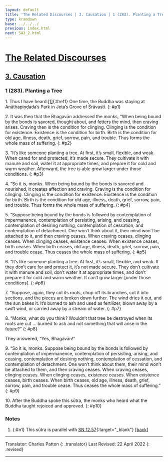 ```yaml
---
layout: default
title: 'The Related Discourses | 3. Causation | 1 (283). Planting a Tree'
type: kramdown
base: ../../../
previous: index.html
next: SA3_2.html
---
```


# [The Related Discourses](../index.html)
## [3. Causation](index.html)
### 1 (283). Planting a Tree

1\. Thus I have heard:[\[1\]](#n1){:#ref1} One time, the Buddha was staying at Anāthapiṇḍada’s Park in Jeta’s Grove of Śrāvastī.
{: #p1}

2\. It was then that the Bhagavān addressed the monks, “When being bound by the bonds is savored, thought about, and fetters the mind, then craving arises. Craving then is the condition for clinging. Clinging is the condition for existence. Existence is the condition for birth. Birth is the condition for old age, illness, death, grief, sorrow, pain, and trouble. Thus forms the whole mass of suffering.
{: #p2}

3\. “It’s like someone planting a tree. At first, it’s small, flexible, and weak. When cared for and protected, it’s made secure. They cultivate it with manure and soil, water it at appropriate times, and prepare it for cold and warm weather. Afterward, the tree is able grow larger under those conditions.
{: #p3}

4\. “So it is, monks. When being bound by the bonds is savored and nourished, it creates affection and craving. Craving is the condition for clinging. Clinging is the condition for existence. Existence is the condition for birth. Birth is the condition for old age, illness, death, grief, sorrow, pain, and trouble. Thus forms the whole mass of suffering.
{: #p4}

5\. “Suppose being bound by the bonds is followed by contemplation of impermanence, contemplation of persisting, arising, and ceasing, contemplation of desiring nothing, contemplation of cessation, and contemplation of detachment. One won’t think about it, their mind won’t be attached to it, and then craving ceases. When craving ceases, clinging ceases. When clinging ceases, existence ceases. When existence ceases, birth ceases. When birth ceases, old age, illness, death, grief, sorrow, pain, and trouble cease. Thus ceases the whole mass of suffering.
{: #p5}

6\. “It’s like someone planting a tree. At first, it’s small, flexible, and weak. If they don’t care for and protect it, it’s not made secure. They don’t cultivate it with manure and soil, don’t water it at appropriate times, and don’t prepare it for cold and warm weather. It can’t grow larger [under those conditions].
{: #p6}

7\. “Suppose, again, they cut its roots, chop off its branches, cut it into sections, and the pieces are broken down further. The wind dries it out, and the sun bakes it. It’s burned to ash and used as fertilizer, blown away by a swift wind, or carried away by a stream of water.
{: #p7}

8\. “Monks, what do you think? Wouldn’t that tree be destroyed when its roots are cut … burned to ash and not something that will arise in the future?”
{: #p8}

They answered, “Yes, Bhagavān!”

9\. “So it is, monks. Suppose being bound by the bonds is followed by contemplation of impermanence, contemplation of persisting, arising, and ceasing, contemplation of desiring nothing, contemplation of cessation, and contemplation of detachment. One won’t think about them, their mind won’t be attached to them, and then craving ceases. When craving ceases, clinging ceases. When clinging ceases, existence ceases. When existence ceases, birth ceases. When birth ceases, old age, illness, death, grief, sorrow, pain, and trouble cease. Thus ceases the whole mass of suffering.”
{: #p9}

10\. After the Buddha spoke this sūtra, the monks who heard what the Buddha taught rejoiced and approved.
{: #p10}

### Notes

1. {:#n1} This sūtra is parallel with [SN 12.57](https://suttacentral.net/sn12.57){:target="_blank"} [\[back\]](#ref1)

---

Translator: Charles Patton
{: .translator}
Last Revised: 22 April 2022
{: .revised}

---

